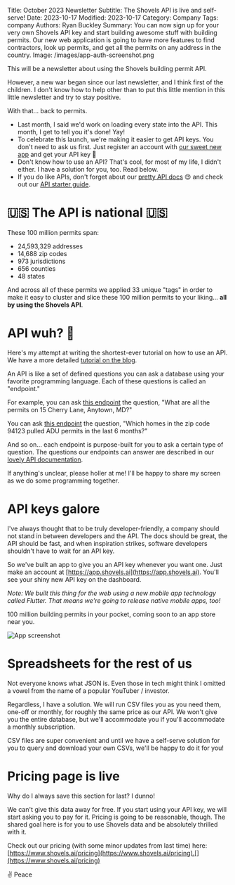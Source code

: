 Title: October 2023 Newsletter
Subtitle: The Shovels API is live and self-serve! 
Date: 2023-10-17
Modified: 2023-10-17
Category: Company
Tags: company
Authors: Ryan Buckley
Summary: You can now sign up for your very own Shovels API key and start building awesome stuff with building permits. Our new web application is going to have more features to find contractors, look up permits, and get all the permits on any address in the country. 
Image: /images/app-auth-screenshot.png


This will be a newsletter about using the Shovels building permit API.

However, a new war began since our last newsletter, and I think first of the children. I don't know how to help other than to put this little mention in this little newsletter and try to stay positive. 

With that... back to permits. 

*   Last month, I said we'd work on loading every state into the API. This month, I get to tell you it's done! Yay! 
*   To celebrate this launch, we're making it easier to get API keys. You don't need to ask us first. Just register an account with [our sweet new app](https://app.shovels.ai) and get your API key 💪
*   Don't know how to use an API? That's cool, for most of my life, I didn't either. I have a solution for you, too. Read below. 
*   If you do like APIs, don't forget about our [pretty API docs](https://shovels.redoc.ly) 😍 and check out our [API starter guide](https://www.shovels.ai/blog/how-to-use-the-shovels-api/).[](https://www.shovels.ai/blog/how-to-use-the-shovels-api/)

🇺🇸 The API is national 🇺🇸
=============================

These 100 million permits span:

*   24,593,329 addresses
*   14,688 zip codes
*   973 jurisdictions
*   656 counties
*   48 states

And across all of these permits we applied 33 unique "tags" in order to make it easy to cluster and slice these 100 million permits to your liking... **all by using the Shovels API**. 

**API wuh? 🤔**
===============

Here's my attempt at writing the shortest-ever tutorial on how to use an API. We have a more detailed [tutorial on the blog](https://www.shovels.ai/blog/how-to-use-the-shovels-api/). 

An API is like a set of defined questions you can ask a database using your favorite programming language. Each of these questions is called an "endpoint." 

For example, you can ask [this endpoint](https://shovels.redoc.ly/#operation/Permits/operation/get_permits_by_address_v1_permits_address_get) the question, "What are all the permits on 15 Cherry Lane, Anytown, MD?"

You can ask [this endpoint](https://shovels.redoc.ly/#operation/Permits/operation/get_permits_by_zip_code_v1_permits_zip_get) the question, "Which homes in the zip code 94123 pulled ADU permits in the last 6 months?"

And so on... each endpoint is purpose-built for you to ask a certain type of question. The questions our endpoints can answer are described in our [lovely API documentation](https://shovels.redoc.ly). 

If anything's unclear, please holler at me! I'll be happy to share my screen as we do some programming together.

API keys galore
===============

I've always thought that to be truly developer-friendly, a company should not stand in between developers and the API. The docs should be great, the API should be fast, and when inspiration strikes, software developers shouldn't have to wait for an API key.

So we've built an app to give you an API key whenever you want one. Just make an account at [https://app.shovels.ai](https://app.shovels.ai). You'll see your shiny new API key on the dashboard.

_Note: We built this thing for the web using a new mobile app technology called Flutter. That means we're going to release native mobile apps, too!_

100 million building permits in your pocket, coming soon to an app store near you.

![App screenshot]({static}/images/app-auth-screenshot.png)

Spreadsheets for the rest of us
===============================

Not everyone knows what JSON is. Even those in tech might think I omitted a vowel from the name of a popular YouTuber / investor. 

Regardless, I have a solution. We will run CSV files you as you need them, one-off or monthly, for roughly the same price as our API. We won't give you the entire database, but we'll accommodate you if you'll accommodate a monthly subscription. 

CSV files are super convenient and until we have a self-serve solution for you to query and download your own CSVs, we'll be happy to do it for you! 

Pricing page is live
====================

Why do I always save this section for last? I dunno! 

We can't give this data away for free. If you start using your API key, we will start asking you to pay for it. Pricing is going to be reasonable, though. The shared goal here is for you to use Shovels data and be absolutely thrilled with it.

Check out our pricing (with some minor updates from last time) here: [https://www.shovels.ai/pricing](https://www.shovels.ai/pricing).[](https://www.shovels.ai/pricing)

✌️ Peace